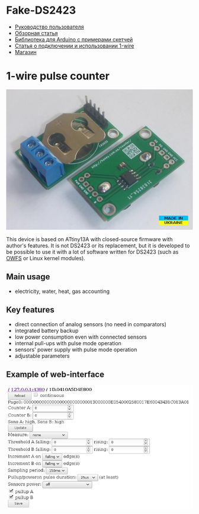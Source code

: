 # Fake-DS2423



* [Руководство пользователя](http://honey.com.ua/counter/manual.htm)
* [Обзорная статья](https://habr.com/ru/post/568314/)
* [Библиотека для Arduino с примерами скетчей](https://github.com/honechko/DS2423/)
* [Статья о подключении и использовании 1-wire](https://habr.com/ru/post/529720/)
* [Магазин](https://arduino.ua/prod4180-schetchik-impylsov-s-interfeisom-1-wire-sdelano-v-ykraine)



# 1-wire pulse counter

![1-wire pulse counter](https://github.com/honechko/DS2423/raw/main/counter.jpg)

This device is based on ATtiny13A with closed-source firmware with author's
features. It is not DS2423 or its replacement, but it is developed to be
possible to use it with a lot of software written for DS2423
(such as [OWFS](https://github.com/owfs/owfs) or Linux kernel modules).

## Main usage

* electricity, water, heat, gas accounting

## Key features

* direct connection of analog sensors (no need in comparators)
* integrated battery backup
* low power consumption even with connected sensors
* internal pull-ups with pulse mode operation
* sensors' power supply with pulse mode operation
* adjustable parameters

## Example of web-interface

![Web-interface](https://github.com/honechko/DS2423/raw/main/Docs/setup.png)
